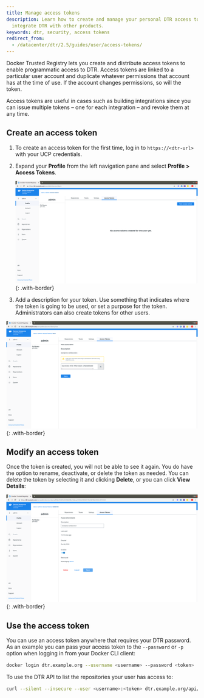 ```yaml
---
title: Manage access tokens
description: Learn how to create and manage your personal DTR access tokens to securely
  integrate DTR with other products.
keywords: dtr, security, access tokens
redirect_from:
  - /datacenter/dtr/2.5/guides/user/access-tokens/
---
```


Docker Trusted Registry lets you create and distribute access tokens to enable programmatic access to DTR. Access tokens are linked to a particular user account and duplicate whatever permissions that account has at the time of use. If the account changes permissions, so will the token.

Access tokens are useful in cases such as building integrations since you can issue multiple tokens &ndash; one for each integration &ndash; and revoke them at any time.

## Create an access token

1. To create an access token for the first time, log in to `https://<dtr-url>` with your UCP credentials.

2. Expand your **Profile** from the left navigation pane and select **Profile > Access Tokens**.

    ![Token list](../images/access-tokens-1.png){: .with-border}

3. Add a description for your token. Use something that indicates where the token is going to be used, or set a purpose for the token. Administrators can also create tokens for other users.

![Create token](../images/access-tokens-2.png){: .with-border}

## Modify an access token

Once the token is created, you will not be able to see it again. You do have the option to rename, deactivate, or delete the token as needed. You can delete the token by selecting it and clicking **Delete**, or you can click **View Details**:

![Create token](../images/access-tokens-3.png){: .with-border}

## Use the access token

You can use an access token anywhere that requires your DTR password.
As an example you can pass your access token to the `--password` or `-p` option when logging in from your Docker CLI client:

```bash
docker login dtr.example.org --username <username> --password <token>
```

To use the DTR API to list the repositories your user has access to:

```bash
curl --silent --insecure --user <username>:<token> dtr.example.org/api/v0/repositories
```
